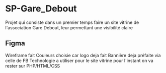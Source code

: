 # SP-Gare_Debout
Projet qui consiste dans un premier temps faire un site vitrine de l'association Gare Debout, leur permettant une visibilité claire

## Figma

Wireframe fait 
Couleurs choisie car logo deja fait 
Bannière deja préfaite via celle de FB
Technologie a utiliser pour le site vitrine pour l'instant on va rester sur PHP/HTML/CSS
